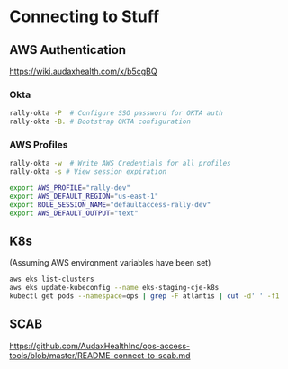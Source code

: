 # Connecting to Stuff

## AWS Authentication
https://wiki.audaxhealth.com/x/b5cgBQ

### Okta
```sh
rally-okta -P  # Configure SSO password for OKTA auth
rally-okta -B. # Bootstrap OKTA configuration
```

### AWS Profiles
```sh
rally-okta -w  # Write AWS Credentials for all profiles
rally-okta -s # View session expiration
```

```sh
export AWS_PROFILE="rally-dev"
export AWS_DEFAULT_REGION="us-east-1"
export ROLE_SESSION_NAME="defaultaccess-rally-dev"
export AWS_DEFAULT_OUTPUT="text"
```

## K8s
(Assuming AWS environment variables have been set)
```sh
aws eks list-clusters
aws eks update-kubeconfig --name eks-staging-cje-k8s
kubectl get pods --namespace=ops | grep -F atlantis | cut -d' ' -f1

```

## SCAB
https://github.com/AudaxHealthInc/ops-access-tools/blob/master/README-connect-to-scab.md
<!--stackedit_data:
eyJoaXN0b3J5IjpbODYxNTczMTI5LDQ1ODUwMTc4NywtMTQ2Nj
M2NDAxOSwtMTM1NzkyNDQ1MSw1MTg5MTcxMzEsLTU2MjY1MTY5
Nl19
-->